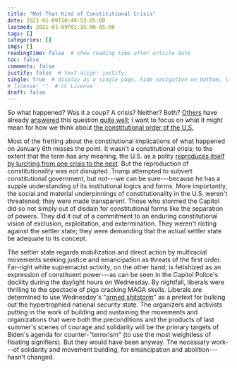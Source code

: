```yaml
---
title: "Not That Kind of Constitutional Crisis"
date: 2021-01-09T10:49:53-05:00
lastmod: 2021-01-09T01:15:00-05:00
tags: []
categories: []
imgs: []
readingTime: false  # show reading time after article date
toc: false
comments: false
justify: false  # text-align: justify;
single: true  # display as a single page, hide navigation on bottom, like as about page.
# license: ""  # CC License
draft: false
---
```


So what happened? Was it a coup? A crisis? Neither? Both? [Others](https://newleftreview.org/sidecar/posts/riot-on-the-hill) have already [answered](https://www.patreon.com/posts/armed-shitstorm-45937660) this question [quite well](https://www.vice.com/en/article/jgqvwb/of-course-the-police-didnt-keep-the-capitol-safe-thats-not-their-job); I want to focus on what it might mean for how we think about [the constitutional order of the U.S.](https://twitter.com/stschrader1/status/1347581868414263296) <!-- I think this point is particularly important: {{< tweet user="stschrader1" id="1347581868414263296" >}} -->

Most of the fretting about the constitutional implications of what happened on January 6th misses the point. It wasn't a constitutional crisis; to the extent that the term has any meaning, the U.S. as a polity [reproduces itself by lurching from one crisis to the next](https://legalform.blog/2018/02/23/crises-of-constitutionality-rob-hunter/). But the reproduction of constitutionality was not disrupted. Trump attempted to subvert constitutional government, but not---we can be sure---because he has a supple understanding of its institutional logics and forms. More importantly, the social and material underpinnings of constitutionality in the U.S. weren't threatened; they were made transparent. Those who stormed the Capitol did so not simply out of disdain for constitutional forms like the separation of powers. They did it out of a commitment to an enduring constitutional vision of exclusion, exploitation, and extermination. They weren't rioting against the settler state; they were demanding that the actual settler state be adequate to its concept.

The settler state regards mobilization and direct action by multiracial movements seeking justice and emancipation as threats of the first order. Far-right white supremacist activity, on the other hand, is fetishized as an expression of constituent power---as can be seen in the Capitol Police's docility during the daylight hours on Wednesday. By nightfall, liberals were thrilling to the spectacle of pigs cracking MAGA skulls. Liberals are determined to use Wednesday's "[armed shitstorm](https://www.patreon.com/posts/armed-shitstorm-45937660)" as a pretext for bulking out the hypertrophied national security state. The organizers and activists putting in the work of building and sustaining the movements and organizations that were both the preconditions and the products of last summer's scenes of courage and solidarity will be the primary targets of Biden's agenda for counter-"terrorism" (to use the most weightless of floating signifiers). But they would have been anyway. The necessary work---of solidarity and movement building, for emancipation and abolition---hasn't changed.
